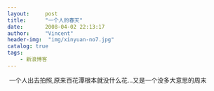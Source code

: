 ```yaml
---
layout:     post
title:      "一个人的春天"
date:       2008-04-02 22:13:17
author:     "Vincent"
header-img:  "img/xinyuan-no7.jpg"
catalog: true
tags:
    - 新浪博客
---
```




 一个人出去拍照,原来百花潭根本就没什么花...又是一个没多大意思的周末

<img>

<img>



